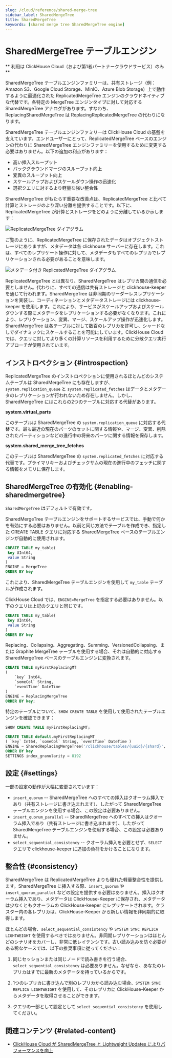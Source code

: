 ```yaml
---
slug: /cloud/reference/shared-merge-tree
sidebar_label: SharedMergeTree
title: SharedMergeTree
keywords: [shared merge tree SharedMergeTree engine]
---
```


# SharedMergeTree テーブルエンジン

** 利用は ClickHouse Cloud（および第1者パートナークラウドサービス）のみ **

SharedMergeTree テーブルエンジンファミリーは、共有ストレージ（例：Amazon S3、Google Cloud Storage、MinIO、Azure Blob Storage）上で動作するように最適化された ReplicatedMergeTree エンジンのクラウドネイティブな代替です。各特定の MergeTree エンジンタイプに対して対応する SharedMergeTree アナログがあります。すなわち、ReplacingSharedMergeTree は ReplacingReplicatedMergeTree の代わりになります。

SharedMergeTree テーブルエンジンファミリーは ClickHouse Cloud の基盤を支えています。エンドユーザーにとって、ReplicatedMergeTree ベースのエンジンの代わりに SharedMergeTree エンジンファミリーを使用するために変更する必要はありません。以下の追加の利点があります：

- 高い挿入スループット
- バックグラウンドマージのスループット向上
- 変異のスループット向上
- スケールアップおよびスケールダウン操作の迅速化
- 選択クエリに対するより軽量な強い整合性

SharedMergeTree がもたらす重要な改善点は、ReplicatedMergeTree と比べて計算とストレージのより深い分離を提供することです。以下に、ReplicatedMergeTree が計算とストレージをどのように分離しているか示します：

![ReplicatedMergeTree ダイアグラム](./images/shared-merge-tree-1.png)

ご覧のように、ReplicatedMergeTree に保存されたデータはオブジェクトストレージにありますが、メタデータは各 clickhouse サーバーに存在します。これは、すべてのレプリケート操作に対して、メタデータもすべてのレプリカでレプリケーションされる必要があることを意味します。

![メタデータ付き ReplicatedMergeTree ダイアグラム](./images/shared-merge-tree-2.png)

ReplicatedMergeTree とは異なり、SharedMergeTree はレプリカ間の通信を必要としません。代わりに、すべての通信は共有ストレージと clickhouse-keeper を通じて行われます。SharedMergeTree は非同期のリーダーレスレプリケーションを実装し、コーディネーションとメタデータストレージには clickhouse-keeper を使用します。これにより、サービスがスケールアップおよびスケールダウンする際にメタデータをレプリケーションする必要がなくなります。これにより、レプリケーション、変異、マージ、スケールアップ操作が迅速化します。SharedMergeTree は各テーブルに対して数百のレプリカを許可し、シャードなしでダイナミックにスケールすることを可能にしています。ClickHouse Cloud では、クエリに対してより多くの計算リソースを利用するために分散クエリ実行アプローチが使用されています。

## インストロペクション {#introspection}

ReplicatedMergeTree のインストロペクションに使用されるほとんどのシステムテーブルは SharedMergeTree にも存在しますが、`system.replication_queue` と `system.replicated_fetches` はデータとメタデータのレプリケーションが行われないため存在しません。しかし、SharedMergeTree にはこれらの2つのテーブルに対応する代替があります。

**system.virtual_parts**

このテーブルは SharedMergeTree の `system.replication_queue` に対応する代替です。最も最近の現在のパーツのセットに関する情報や、マージ、変異、削除されたパーティションなどの進行中の将来のパーツに関する情報を保存します。

**system.shared_merge_tree_fetches**

このテーブルは SharedMergeTree の `system.replicated_fetches` に対応する代替です。プライマリキーおよびチェックサムの現在の進行中のフェッチに関する情報をメモリに保存します。

## SharedMergeTree の有効化 {#enabling-sharedmergetree}

`SharedMergeTree` はデフォルトで有効です。

SharedMergeTree テーブルエンジンをサポートするサービスでは、手動で何かを有効にする必要はありません。以前と同じ方法でテーブルを作成でき、指定した CREATE TABLE クエリに対応する SharedMergeTree ベースのテーブルエンジンが自動的に使用されます。

```sql
CREATE TABLE my_table(
 key UInt64,
 value String
)
ENGINE = MergeTree
ORDER BY key 
```

これにより、SharedMergeTree テーブルエンジンを使用して `my_table` テーブルが作成されます。

ClickHouse Cloud では、`ENGINE=MergeTree` を指定する必要はありません。以下のクエリは上記のクエリと同じです。

```sql
CREATE TABLE my_table(
 key UInt64,
 value String
)
ORDER BY key 
```

Replacing、Collapsing、Aggregating、Summing、VersionedCollapsing、または Graphite MergeTree テーブルを使用する場合、それは自動的に対応する SharedMergeTree ベースのテーブルエンジンに変換されます。

```sql
CREATE TABLE myFirstReplacingMT
(
    `key` Int64,
    `someCol` String,
    `eventTime` DateTime
)
ENGINE = ReplacingMergeTree
ORDER BY key;
```

特定のテーブルについて、`SHOW CREATE TABLE` を使用して使用されたテーブルエンジンを確認できます：
```sql
SHOW CREATE TABLE myFirstReplacingMT;
```

```sql
CREATE TABLE default.myFirstReplacingMT 
( `key` Int64, `someCol` String, `eventTime` DateTime ) 
ENGINE = SharedReplacingMergeTree('/clickhouse/tables/{uuid}/{shard}', '{replica}') 
ORDER BY key 
SETTINGS index_granularity = 8192
```

## 設定 {#settings}

一部の設定の動作が大幅に変更されています：

- `insert_quorum` -- SharedMergeTree へのすべての挿入はクオーラム挿入であり（共有ストレージに書き込まれます）、したがって SharedMergeTree テーブルエンジンを使用する場合、この設定は必要ありません。
- `insert_quorum_parallel` -- SharedMergeTree へのすべての挿入はクオーラム挿入であり（共有ストレージに書き込まれます）、したがって SharedMergeTree テーブルエンジンを使用する場合、この設定は必要ありません。
- `select_sequential_consistency` -- クオーラム挿入を必要とせず、`SELECT` クエリで clickhouse-keeper に追加の負荷をかけることになります。

## 整合性 {#consistency}

SharedMergeTree は ReplicatedMergeTree よりも優れた軽量整合性を提供します。SharedMergeTree に挿入する際、`insert_quorum` や `insert_quorum_parallel` などの設定を提供する必要はありません。挿入はクオーラム挿入であり、メタデータは ClickHouse-Keeper に保存され、メタデータは少なくともクオーラムの ClickHouse-keeper にレプリケートされます。クラスター内の各レプリカは、ClickHouse-Keeper から新しい情報を非同期的に取得します。

ほとんどの場合、`select_sequential_consistency` や `SYSTEM SYNC REPLICA LIGHTWEIGHT` を使用するべきではありません。非同期レプリケーションはほとんどのシナリオをカバーし、非常に低レイテンシです。古い読み込みを防ぐ必要がある稀なケースでは、以下の推奨事項に従ってください：

1. 同じセッションまたは同じノードで読み書きを行う場合、`select_sequential_consistency` は必要ありません。なぜなら、あなたのレプリカはすでに最新のメタデータを持っているからです。

2. 1つのレプリカに書き込んで別のレプリカから読み込む場合、`SYSTEM SYNC REPLICA LIGHTWEIGHT` を使用して、そのレプリカに ClickHouse-Keeper からメタデータを取得させることができます。

3. クエリの一部として設定として `select_sequential_consistency` を使用してください。

## 関連コンテンツ {#related-content}

- [ClickHouse Cloud が SharedMergeTree と Lightweight Updates によりパフォーマンスを向上](https://clickhouse.com/blog/clickhouse-cloud-boosts-performance-with-sharedmergetree-and-lightweight-updates)
